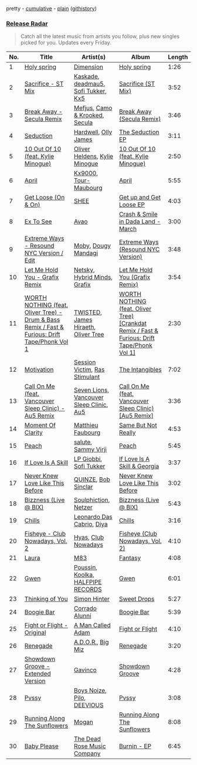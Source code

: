 pretty - [cumulative](/playlists/cumulative/Release%20Radar.md) - [plain](/playlists/plain/37i9dQZEVXbsudmxBFKW7G) ([githistory](https://github.githistory.xyz/vitokorn/spotify-playlist-archive/blob/master/playlists/plain/37i9dQZEVXbsudmxBFKW7G))

### [Release Radar](https://open.spotify.com/playlist/37i9dQZEVXbsudmxBFKW7G)

> Catch all the latest music from artists you follow, plus new singles picked for you. Updates every Friday.

| No. | Title | Artist(s) | Album | Length |
|---|---|---|---|---|
| 1 | [Holy spring](https://open.spotify.com/track/2BPOqjQUq2ZoWm3wO39OXw) | [Dimension](https://open.spotify.com/artist/1QMgre3BHX161ZHtWMUu6S) | [Holy spring](https://open.spotify.com/album/43xvI7i9nWJQgoE6oSGcWA) | 1:26 |
| 2 | [Sacrifice - ST Mix](https://open.spotify.com/track/1WcQLBqkkTd1WmT4r4xhkF) | [Kaskade](https://open.spotify.com/artist/6TQj5BFPooTa08A7pk8AQ1), [deadmau5](https://open.spotify.com/artist/2CIMQHirSU0MQqyYHq0eOx), [Sofi Tukker](https://open.spotify.com/artist/586uxXMyD5ObPuzjtrzO1Q), [Kx5](https://open.spotify.com/artist/2avRYQUWQpIkzJOEkf0MdY) | [Sacrifice (ST Mix)](https://open.spotify.com/album/43NwLtWcFaPEvzstcD1D4G) | 3:52 |
| 3 | [Break Away - Secula Remix](https://open.spotify.com/track/6nj4p0S5CZlYhkj5EK6DcL) | [Mefjus](https://open.spotify.com/artist/54qqaSH6byJIb8eFWxe3Pj), [Camo & Krooked](https://open.spotify.com/artist/2N8IPNZTiNo3nj4mreOlHU), [Secula](https://open.spotify.com/artist/4z5VOVdvLzjKdrGdSnvjRk) | [Break Away (Secula Remix)](https://open.spotify.com/album/42zgeQOgteqJT2UZgEFVE5) | 3:46 |
| 4 | [Seduction](https://open.spotify.com/track/47JBICKenLcZ2mukYVxDXx) | [Hardwell](https://open.spotify.com/artist/6BrvowZBreEkXzJQMpL174), [Olly James](https://open.spotify.com/artist/04Ze9i5w3NXno5DdMNpJZC) | [The Seduction EP](https://open.spotify.com/album/0o4acAEnhuhzFfOKfNk6vh) | 3:11 |
| 5 | [10 Out Of 10 (feat. Kylie Minogue)](https://open.spotify.com/track/11TSwkrxQ7HEOhM8nvzhpj) | [Oliver Heldens](https://open.spotify.com/artist/5nki7yRhxgM509M5ADlN1p), [Kylie Minogue](https://open.spotify.com/artist/4RVnAU35WRWra6OZ3CbbMA) | [10 Out Of 10 (feat. Kylie Minogue)](https://open.spotify.com/album/58sL2tSx8ZOGPYZQAUNBA0) | 2:50 |
| 6 | [April](https://open.spotify.com/track/59jGokDQgUp6ukMF1zMJXe) | [Kx9000](https://open.spotify.com/artist/3HVmCZTPQmaMi5GH0mPj4J), [Tour-Maubourg](https://open.spotify.com/artist/7sbDfGq4RVRz6cEt5PH4Su) | [April](https://open.spotify.com/album/65w8SOyLsyDSuOQbpWDBcT) | 5:55 |
| 7 | [Get Loose (On & On)](https://open.spotify.com/track/6LttO3HOHuCEwj1swRSWpk) | [SHEE](https://open.spotify.com/artist/1jrRLqDsOOKIagQXYPq2Iv) | [Get up and Get Loose EP](https://open.spotify.com/album/6Jcyk6zJC2pyqYiX7h5QFC) | 4:03 |
| 8 | [Ex To See](https://open.spotify.com/track/4mdxFRQYlVWfUzu5SZThyz) | [Avao](https://open.spotify.com/artist/6bdAgX0KYeVKzqNhnARYBw) | [Crash & Smile in Dada Land - March](https://open.spotify.com/album/5Z4rjjju4su6VRnACT09oA) | 3:00 |
| 9 | [Extreme Ways - Resound NYC Version / Edit](https://open.spotify.com/track/0aj27E2UXku6ael5ti7g7H) | [Moby](https://open.spotify.com/artist/3OsRAKCvk37zwYcnzRf5XF), [Dougy Mandagi](https://open.spotify.com/artist/1RwTwH0WT6kQzgRFf0m4uM) | [Extreme Ways (Resound NYC Version)](https://open.spotify.com/album/2nVQEKfiwmH8ecebT80CYe) | 3:48 |
| 10 | [Let Me Hold You - Grafix Remix](https://open.spotify.com/track/3mr4BuMoqo7y5U2JTPhZHf) | [Netsky](https://open.spotify.com/artist/5TgQ66WuWkoQ2xYxaSTnVP), [Hybrid Minds](https://open.spotify.com/artist/05lF0DUkLJqiW5o70SScyR), [Grafix](https://open.spotify.com/artist/27YdXZOMLqvxI2pB5GyqyY) | [Let Me Hold You (Grafix Remix)](https://open.spotify.com/album/3t2niqoTUGGh1ulkPhXsrt) | 3:54 |
| 11 | [WORTH NOTHING (feat. Oliver Tree) - Drum & Bass Remix / Fast & Furious: Drift Tape/Phonk Vol 1](https://open.spotify.com/track/2r8V05hNvwW2THQuwBFItV) | [TWISTED](https://open.spotify.com/artist/1rPf3UFQ9PzH7MafzfHTnG), [James Hiraeth](https://open.spotify.com/artist/13lPKi6IQrIyWyyovYUbtA), [Oliver Tree](https://open.spotify.com/artist/6TLwD7HPWuiOzvXEa3oCNe) | [WORTH NOTHING (feat. Oliver Tree) [Crankdat Remix / Fast & Furious: Drift Tape/Phonk Vol 1]](https://open.spotify.com/album/2RrQMn098L8Hf37kqrQVJk) | 2:30 |
| 12 | [Motivation](https://open.spotify.com/track/0mKdGtYU0JJayslN4LTfLw) | [Session Victim](https://open.spotify.com/artist/4Hl6TEQAFgH0XrZq4f8okX), [Ras Stimulant](https://open.spotify.com/artist/0Qm02Ea6hJiSbV89RACyhg) | [The Intangibles](https://open.spotify.com/album/6dBEXG8Jn4TbR8VS8hna3N) | 7:02 |
| 13 | [Call On Me (feat. Vancouver Sleep Clinic) - Au5 Remix](https://open.spotify.com/track/5dUWGKcCJVQ4j7RuJWXoVc) | [Seven Lions](https://open.spotify.com/artist/6fcTRFpz0yH79qSKfof7lp), [Vancouver Sleep Clinic](https://open.spotify.com/artist/77BznF1Dr1k5KyEZ6Nn3jB), [Au5](https://open.spotify.com/artist/40WIa01eubnEVkxUHeDZyF) | [Call On Me (feat. Vancouver Sleep Clinic) [Au5 Remix]](https://open.spotify.com/album/6tfOlNAxAZXvedUs39PQMw) | 3:36 |
| 14 | [Moment Of Clarity](https://open.spotify.com/track/7lF1gYYTo9m332g7oba9p2) | [Matthieu Faubourg](https://open.spotify.com/artist/06H83NVSKFktt0x1opb3OD) | [Same But Not Really](https://open.spotify.com/album/3bNsIRjFJ3Oq7f3VPoiriN) | 4:53 |
| 15 | [Peach](https://open.spotify.com/track/5cGZN0P1QnSfhCFBCHtp2N) | [salute](https://open.spotify.com/artist/1np8xozf7ATJZDi9JX8Dx5), [Sammy Virji](https://open.spotify.com/artist/1GuqTQbuixFHD6eBkFwVcb) | [Peach](https://open.spotify.com/album/1NR1qk73skJHCcxkXUTRCh) | 5:45 |
| 16 | [If Love Is A Skill](https://open.spotify.com/track/4w5uos4sTvjQeg8ofXtBm8) | [LP Giobbi](https://open.spotify.com/artist/3oKnyRhYWzNsTiss5n4Z1J), [Sofi Tukker](https://open.spotify.com/artist/586uxXMyD5ObPuzjtrzO1Q) | [If Love Is A Skill & Georgia](https://open.spotify.com/album/5Z1OUXWZHGbQFiUNJJz9Z1) | 3:37 |
| 17 | [Never Knew Love Like This Before](https://open.spotify.com/track/7oNT84XA7GAxohEKbTGDMZ) | [QUINZE](https://open.spotify.com/artist/20gDD3CGKvzoW5nVHT8oPa), [Bob Sinclar](https://open.spotify.com/artist/5YFS41yoX0YuFY39fq21oN) | [Never Knew Love Like This Before](https://open.spotify.com/album/61ltNUgRtP1DymAGD7XuE3) | 3:02 |
| 18 | [Bizzness (Live @ BIX)](https://open.spotify.com/track/5SyAWcQVTlnsEu38Ndvbeh) | [Soulphiction](https://open.spotify.com/artist/55MZ7jjahLFA6RmCafCJAv), [Netzer](https://open.spotify.com/artist/2PgFikAvdheyuy6aq8ZAaU) | [Bizzness (Live @ BIX)](https://open.spotify.com/album/4MrvyvHuk94H0jA9EdqP4x) | 5:43 |
| 19 | [Chills](https://open.spotify.com/track/1cSgT1cgYAwTm4DnOIDhGH) | [Leonardo Das Cabrio](https://open.spotify.com/artist/3nMN6fAKa2mtruEGyLB8AI), [Diya](https://open.spotify.com/artist/6JIV0J3sqofXnYROxdUIMm) | [Chills](https://open.spotify.com/album/7zHSJHtlHUeIPatwUZ6TeD) | 3:16 |
| 20 | [Fisheye - Club Nowadays, Vol. 2](https://open.spotify.com/track/6RBhyPPo1ayTxs7sWcWQjX) | [Hyas](https://open.spotify.com/artist/6WUEjGfAWO7Iya8ckjxKIA), [Club Nowadays](https://open.spotify.com/artist/3Y414umh9d32gl2qlRgPDe) | [Fisheye (Club Nowadays, Vol. 2)](https://open.spotify.com/album/37yqbi3UThstDliCxdgHpV) | 4:10 |
| 21 | [Laura](https://open.spotify.com/track/4xT29Eb884f9g5JS4G8TDq) | [M83](https://open.spotify.com/artist/63MQldklfxkjYDoUE4Tppz) | [Fantasy](https://open.spotify.com/album/3OP8x4M096zMaMx3Rk89fw) | 4:08 |
| 22 | [Gwen](https://open.spotify.com/track/2ZrHuBQlCbOqKxASJoDbGD) | [Poussin](https://open.spotify.com/artist/1yb6ASLHL1N8uBEHP3KLvC), [Koolka](https://open.spotify.com/artist/08bb8eB20f0PmGuPSc2fxO), [HALFPIPE RECORDS](https://open.spotify.com/artist/76C07va62ua6RHfL3mJwQa) | [Gwen](https://open.spotify.com/album/2luJotzRzTu8G9RuVcTJEw) | 6:01 |
| 23 | [Thinking of You](https://open.spotify.com/track/3tpDqnnoUOQtehJ19ScqY0) | [Simon Hinter](https://open.spotify.com/artist/0srFR4SiuKqyNwipA8SPTl) | [Sweet Drops](https://open.spotify.com/album/2CXEmRqdf255fmFZ7P97Zj) | 5:27 |
| 24 | [Boogie Bar](https://open.spotify.com/track/58i1SbHyNDyIXvYOTfzmqd) | [Corrado Alunni](https://open.spotify.com/artist/4RQeSaydRnNSoYjc5iWr3C) | [Boogie Bar](https://open.spotify.com/album/4GtagV9F4UJQD5zq1JUTxS) | 5:39 |
| 25 | [Fight or Flight - Original](https://open.spotify.com/track/5xDBeUgO9cxxzQAUDjhkFr) | [A Man Called Adam](https://open.spotify.com/artist/6lDjEqCQQ6acNSzyDYhE75) | [Fight or Flight](https://open.spotify.com/album/6HgedJAb9sMpvbVYt5XLCI) | 4:10 |
| 26 | [Renegade](https://open.spotify.com/track/5myBlgAcLrgW4icc38b0yv) | [A.D.O.R.](https://open.spotify.com/artist/5dniQPRxD0LDjCqMI4rvrM), [Big Miz](https://open.spotify.com/artist/16bJAXH14R42AnpN0FtaQo) | [Renegade](https://open.spotify.com/album/6klYlbfdfL6bzJ6EAlZ5RN) | 3:20 |
| 27 | [Showdown Groove - Extended Version](https://open.spotify.com/track/67Yo6i3ZE8KlYBw1WO9MMG) | [Gavinco](https://open.spotify.com/artist/7dUeQwfHuOEQGH5PbksGf6) | [Showdown Groove](https://open.spotify.com/album/5pEyRe28Abul2dSU7UjT1A) | 4:28 |
| 28 | [Pvssy](https://open.spotify.com/track/5R6xvVsrBeC6FZSWnRiSqT) | [Boys Noize](https://open.spotify.com/artist/62k5LKMhymqlDNo2DWOvvv), [Pilo](https://open.spotify.com/artist/7wyxqLCu88yJqDCl2EfESr), [DEEVIOUS](https://open.spotify.com/artist/78fWVZSySMPd8F8TE4pA2R) | [Pvssy](https://open.spotify.com/album/2IKSmD8n1REJrRgW0nn1gk) | 3:08 |
| 29 | [Running Along The Sunflowers](https://open.spotify.com/track/02AXfKm5OXqn9DCmJcR0nN) | [Mogan](https://open.spotify.com/artist/0Wm58r02UbJbfOtPjAFQAQ) | [Running Along The Sunflowers](https://open.spotify.com/album/5GKZoW1yEvNf16gmykNJUa) | 8:08 |
| 30 | [Baby Please](https://open.spotify.com/track/41c6RcbD42YXJZeanoYZNC) | [The Dead Rose Music Company](https://open.spotify.com/artist/2ZX5pqOypXWjvc7gD2smoS) | [Burnin - EP](https://open.spotify.com/album/1VXM7gBXZDEApd7PCfgo5k) | 6:45 |